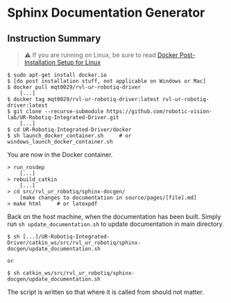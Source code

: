 # Sphinx Documentation Generator

## Instruction Summary

> :warning: If you are running on Linux, be sure to read [Docker Post-Installation Setup for Linux](https://docs.docker.com/engine/install/linux-postinstall/)

```console
$ sudo apt-get install docker.io
$ [do post installation stuff, not applicable on Windows or Mac]
$ docker pull mqt0029/rvl-ur-robotiq-driver
    [...]
$ docker tag mqt0029/rvl-ur-robotiq-driver:latest rvl-ur-robotiq-driver:latest
$ git clone --recurse-submodule https://github.com/robotic-vision-lab/UR-Robotiq-Integrated-Driver.git
    [...]
$ cd UR-Robotiq-Integrated-Driver/docker
$ sh launch_docker_container.sh     # or windows_launch_docker_container.sh
```

You are now in the Docker container.

```console
> run_rosdep
    [...]
> rebuild_catkin
    [...]
> cd src/rvl_ur_robotiq/sphinx-docgen/
    [make changes to documentation in source/pages/[file].md]
> make html     # or latexpdf
```

Back on the host machine, when the documentation has been built. Simply run `sh update_documentation.sh` to update documentation in main directory.

```console
$ sh [...]/UR-Robotiq-Integrated-Driver/catkin_ws/src/rvl_ur_robotiq/sphinx-docgen/update_documentation.sh

or

$ sh catkin_ws/src/rvl_ur_robotiq/sphinx-docgen/update_documentation.sh
```

The script is written so that where it is called from should not matter.

<!---
## Requirements

Since the documentation is ROS dependant, it must be build within the container after all ROS modules
are built and sourced properly.

> :warning: Be sure to follow [Quickstart instructions](../../../../documentation/rvl_driver_documentation.pdf) to ensure you have the Docker container! You may skip section 1.3.1 and 1.3.2.

Initial setup includes install [Sphinx](https://www.sphinx-doc.org/en/master/) and some of it's plugins for Markdown support.

```console
$ pip install sphinx myst-parser sphinx-rtd-theme
```

This will allow HTML generation. LaTeX requires additional tools to be installed. `sudo` is omitted since containers
will run as root by default. Windows user might see some permission issue and must use an elevated (run as Admin) terminal.

```console
$ apt-get -y install texlive-latex-recommended texlive-latex-extra texlive-fonts-recommended latexmk
```

## Making Changes

The file `index.rst` as the name suggested, provides the top-level tree that links the rest of the pages. Simply append the relative path (e.g. `pages/new_file.md`) and
rebuild the documentation using the instructions below.

Otherwise, new additional pages and content can be placed in `source/pages/` as a Markdown (.md) file with some additional features enabled by [Markedly Structured Text](https://myst-parser.readthedocs.io/en/latest/sphinx/intro.html). Since the documentation is in Markdown, GitHub will render some of it, but to fully view all the nice formatting and visual guides, use the HTML version for best result.

## Building the Docs

Simply run `make html` to generate HTML or `make latexpdf` to generate LaTeX PDF documentation. The necessary files or folders
will be generated in `build/html` or `build/latex` respectively.

> :warning: The script requires that this repository and the UR-Robotiq-Integrated-Driver are in the same parent directory.

After generation, run the script using `sh update_documentation.sh` **FROM THE HOST** to move and overwrite files on the public release repository and primary folder of this repository.
--->
